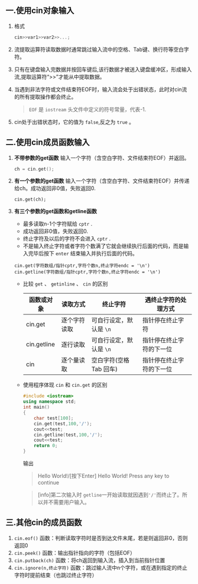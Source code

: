 ## 一.使用cin对象输入
1.	格式
	```c++
	cin>>var1>>var2>>...;
	```
2.	流提取运算符读取数据时通常跳过输入流中的空格、Tab键、换行符等空白字符。
3.	只有在键盘输入完数据并按回车键后,该行数据才被送入键盘缓冲区，形成输入流,提取运算符“>>”才能从中提取数据。
4.	当遇到非法字符或文件结束符EOF时，输入流会处于出错状态，此时对cin流的所有提取操作都会终止。
	
	> `EOF` 是 `iostream` 头文件中定义的符号常量，代表-1.
5.	cin处于出错状态时，它的值为 `false`,反之为 `true` 。

## 二.使用cin成员函数输入
1.	**不带参数的get函数** 输入一个字符（含空白字符、文件结束符EOF）并返回。
	```c++
	ch = cin.get();
	```
2.	**有一个参数的get函数** 输入一个字符（含空白字符、文件结束符EOF）并传递给ch。成功返回非0值，失败返回0.
	
	```
	cin.get(ch);
	```
3.	**有三个参数的get函数和getline函数** 
	+	最多读取n-1个字符赋给 `cptr` .
	+	成功返回非0值，失败返回0.
	+	终止字符及以后的字符不会进入 `cptr` .
	+	不是输入终止字符或者字符个数满了它就会继续执行后面的代码，而是输入完毕后按下	`enter` 结束输入并执行后面的代码。
	```
	cin.get(字符数组/指针cptr,字符个数n,终止字符endc = '\n')
	cin.getline(字符数组/指针cptr,字符个数n,终止字符endc = '\n')
	```
	+	比较 `get` 、 `getinline` 、 `cin` 的区别
	
		|  函数或对象|读取方式|终止字符|遇终止字符的处理方式|
		| ---- | ---- | ---- | ---- |
		|  cin.get| 逐个字符读取|可自行设定，默认是 `\n`|指针停在终止字符|
		|  cin.getline| 逐行读取|可自行设定，默认是 `\n`|指针停在终止字符的下一位|
		|  cin| 逐个量读取|空白字符(空格 Tab 回车)|指针停在终止字符的下一位|
		
	+	使用程序体现 `cin` 和 `cin.get` 的区别
		```c++
		#include <iostream>
		using namespace std;
		int main()
		{
			char test[100];
			cin.get(test,100,'/');
			cout<<test;
			cin.getline(test,100,'/');
			cout<<test;
			return 0;
		}
		```
		输出
		>Hello World!/[按下Enter]
		>Hello World!
		>Press any key to continue
		
		>[info]第二次输入时 `getline`一开始读取就因遇到`'/'`而终止了。所以并不需要用户输入。
		
## 三.其他cin的成员函数
1.	`cin.eof()` 函数：判断读取字符时是否到达文件末尾，若是则返回非0，否则返回0
2.	`cin.peek()` 函数：输出指针指向的字符（包括EOF）
3.	`cin.putback(ch)` 函数：将ch返回到输入流，插入到当前指针位置
4.	`cin.ignore(n,终止字符)` 函数：跳过输人流中n个字符，或在遇到指定的终止字符时提前结束（也跳过终止字符）

